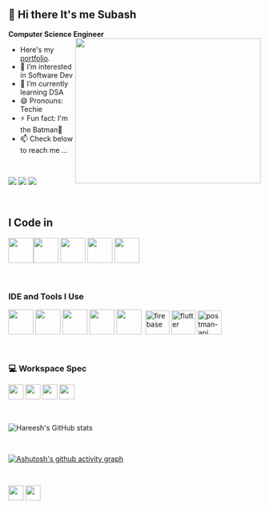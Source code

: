 
## 👋 Hi there It's me Subash

**Computer Science Engineer**
<img align="right" width="370" height="290" src="https://i.pinimg.com/originals/47/f0/34/47f0342cec72b800463bf003eac1257e.gif">
- Here's my [portfolio](https://subashsriniwas.github.io/portfolio/).
- 👀 I’m interested in Software Dev
- 🌱 I’m currently learning DSA
- 😄 Pronouns: Techie
- ⚡ Fun fact: I'm the Batman🦇
- 📫 Check below to reach me ...

<br />

[<img src="https://img.shields.io/badge/Instagram-E4405F?style=for-the-badge&logo=instagram&logoColor=white" />](https://www.instagram.com/thiz_iz_subazz/) [<img src="https://img.shields.io/badge/LinkedIn-0077B5?style=for-the-badge&logo=linkedin&logoColor=white" />](https://www.linkedin.com/in/subash-sriniwas/) [<img src="https://img.shields.io/badge/Gmail-D14836?style=for-the-badge&logo=gmail&logoColor=white" />](mailto:smsubash234@gmail.com/)

<br />
  
## I Code in 
<img height="50" width="50" src="https://github.com/subashsriniwas/subashsriniwas/assets/132041545/3311b62c-cb62-455b-999f-7ee6556a1705" /><img height="50" width="50" src="https://img.icons8.com/color/48/000000/python.png" /> <img height="50" width="50" src="https://github.com/subashsriniwas/subashsriniwas/assets/132041545/a3802509-5bdd-45dc-b83f-bd2ce4b422a9" /> <img height="50" width="50" src="https://img.icons8.com/color/48/000000/html-5.png" /> <img height="50" width="50" src="https://img.icons8.com/color/48/000000/css3.png" />

<br />

### IDE and Tools I Use
<img height="50" width="50" src="https://github.com/subashsriniwas/subashsriniwas/assets/132041545/eb41f1ee-c246-42e1-8b08-4a6393d04d3a"/> <img height="50" width="50" src="https://github.com/subashsriniwas/subashsriniwas/assets/132041545/a4631ae2-eb55-4eb8-bbb7-a02118f03e73"/> <img height="50" width="50" src="https://img.icons8.com/color/50/000000/git.png"/> <img height="50" width="50" src="https://img.icons8.com/dusk/64/000000/anaconda.png"/> <img height="50" src="https://img.icons8.com/officel/480/null/java-eclipse.png"/> <img height="50"/> <img width="48" height="48" src="https://img.icons8.com/color/48/firebase.png" alt="firebase"/> <img width="48" height="48" src="https://img.icons8.com/color/48/flutter.png" alt="flutter"/> <img width="48" height="48" src="https://img.icons8.com/pulsar-color/48/postman-api.png" alt="postman-api"/>

<br />

### 💻 Workspace Spec
<img height="30" src="https://img.shields.io/badge/Intel-Core_i5_10th-0071C5?style=for-the-badge&logo=intel&logoColor=white"/> <img height="30" src="https://img.shields.io/badge/NVIDIA-GTX1650-76B900?style=for-the-badge&logo=nvidia&logoColor=white"/> <img height="30" src="https://img.shields.io/badge/Windows_95-008080?style=for-the-badge&logo=windows-95&logoColor=white"/> <img height="30" src="https://img.shields.io/badge/Android-3DDC84?style=for-the-badge&logo=android&logoColor=white"/> 

<br />

![Hareesh's GitHub stats](https://github-readme-stats.vercel.app/api?username=subashsriniwas&theme=dark&show_icons=true&&hide=issues,contribs)

<br />

[![Ashutosh's github activity graph](https://github-readme-activity-graph.vercel.app/graph?username=subashsriniwas&bg_color=000000&color=ffffff&line=00c785&point=ffffff&area=true&hide_border=true)](https://github.com/ashutosh00710/github-readme-activity-graph)

<br />

<img height="30" src="https://img.shields.io/badge/Made%20with-Markdown-1f425f.svg"/> [<img height="30" src="https://img.shields.io/badge/Ask%20me-anything-1abc9c.svg" />](mailto:smsubash234@gmail.com)






